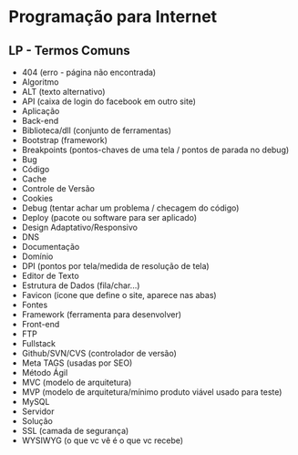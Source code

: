 # Programação para Internet

## LP - Termos Comuns

- 404 (erro - página não encontrada)
- Algoritmo
- ALT (texto alternativo)
- API (caixa de login do facebook em outro site)
- Aplicação
- Back-end
- Biblioteca/dll (conjunto de ferramentas)
- Bootstrap (framework)
- Breakpoints (pontos-chaves de uma tela / pontos de parada no debug)
- Bug
- Código
- Cache
- Controle de Versão
- Cookies
- Debug (tentar achar um problema / checagem do código)
- Deploy (pacote ou software para ser aplicado)
- Design Adaptativo/Responsivo
- DNS
- Documentação
- Domínio
- DPI (pontos por tela/medida de resolução de tela)
- Editor de Texto
- Estrutura de Dados (fila/char...)
- Favicon (ícone que define o site, aparece nas abas)
- Fontes
- Framework (ferramenta para desenvolver)
- Front-end
- FTP
- Fullstack
- Github/SVN/CVS (controlador de versão)
- Meta TAGS (usadas por SEO)
- Método Ágil
- MVC (modelo de arquitetura)
- MVP (modelo de arquitetura/mínimo produto viável usado para teste)
- MySQL
- Servidor
- Solução
- SSL (camada de segurança)
- WYSIWYG (o que vc vê é o que vc recebe)
